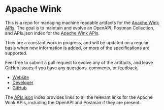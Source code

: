 # Apache WinkThis is a repo for managing machine readable artifacts for the [Apache Wink APIs](https://wink.apache.org/). The goal is to maintain and evolve an OpenAPI, Postman Collection, and APIs.json index for the [Apache Wink APIs](https://wink.apache.org/).They are a constant work in progress, and will be updated on a regular basis when new information is added, or more of the specifications are supported.Feel free to submit a pull request to evolve any of the artifacts, and leave GitHub issues if you have any questions, comments, or feedback.- [Website](https://wink.apache.org/)- [Developer](https://wink.apache.org/)- [GitHub](https://github.com/apache/wink)The [APIs.json](https://github.com/api-evangelist/apache-wink/blob/master/apis.json) index provides links to all the relevant links for the Apache Wink APIs, including the OpenAPI and Postman if they are present.